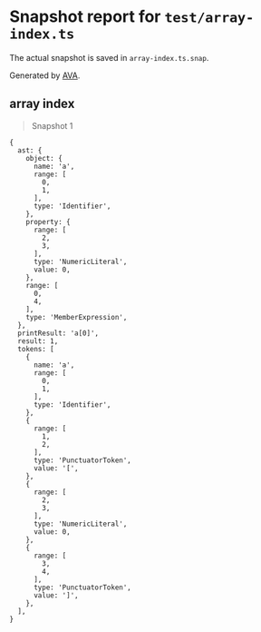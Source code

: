 # Snapshot report for `test/array-index.ts`

The actual snapshot is saved in `array-index.ts.snap`.

Generated by [AVA](https://avajs.dev).

## array index

> Snapshot 1

    {
      ast: {
        object: {
          name: 'a',
          range: [
            0,
            1,
          ],
          type: 'Identifier',
        },
        property: {
          range: [
            2,
            3,
          ],
          type: 'NumericLiteral',
          value: 0,
        },
        range: [
          0,
          4,
        ],
        type: 'MemberExpression',
      },
      printResult: 'a[0]',
      result: 1,
      tokens: [
        {
          name: 'a',
          range: [
            0,
            1,
          ],
          type: 'Identifier',
        },
        {
          range: [
            1,
            2,
          ],
          type: 'PunctuatorToken',
          value: '[',
        },
        {
          range: [
            2,
            3,
          ],
          type: 'NumericLiteral',
          value: 0,
        },
        {
          range: [
            3,
            4,
          ],
          type: 'PunctuatorToken',
          value: ']',
        },
      ],
    }
